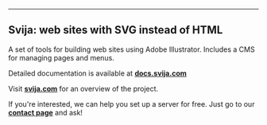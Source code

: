 -----------------------------------------
Svija: web sites with SVG instead of HTML
-----------------------------------------

A set of tools for building web sites using Adobe Illustrator.
Includes a CMS for managing pages and menus.

Detailed documentation is available at **[docs.svija.com][1]**

Visit **[svija.com][2]** for an overview of the project.

If you're interested, we can help you set up a server for free.
Just go to our **[contact page][3]** and ask!

[1]: https://docs.svija.com "Visit the documentation site"
[2]: https://svija.com "Visit the main site"
[3]: https://svija.com/en/contact "Contact us"
